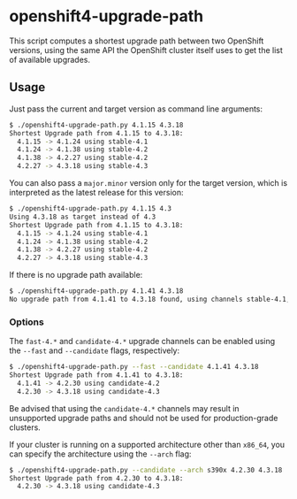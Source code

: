 # openshift4-upgrade-path

This script computes a shortest upgrade path between two OpenShift
versions, using the same API the OpenShift cluster itself uses to get
the list of available upgrades.

## Usage

Just pass the current and target version as command line arguments:

```sh
$ ./openshift4-upgrade-path.py 4.1.15 4.3.18
Shortest Upgrade path from 4.1.15 to 4.3.18:
  4.1.15 -> 4.1.24 using stable-4.1
  4.1.24 -> 4.1.38 using stable-4.2
  4.1.38 -> 4.2.27 using stable-4.2
  4.2.27 -> 4.3.18 using stable-4.3
```

You can also pass a `major.minor` version only for the target version,
which is interpreted as the latest release for this version:

```sh
$ ./openshift4-upgrade-path.py 4.1.15 4.3
Using 4.3.18 as target instead of 4.3
Shortest Upgrade path from 4.1.15 to 4.3.18:
  4.1.15 -> 4.1.24 using stable-4.1
  4.1.24 -> 4.1.38 using stable-4.2
  4.1.38 -> 4.2.27 using stable-4.2
  4.2.27 -> 4.3.18 using stable-4.3
```

If there is no upgrade path available:

```sh
$ ./openshift4-upgrade-path.py 4.1.41 4.3.18
No upgrade path from 4.1.41 to 4.3.18 found, using channels stable-4.1, stable-4.2, stable-4.3
```

### Options

The `fast-4.*` and `candidate-4.*` upgrade channels can be enabled
using the `--fast` and `--candidate` flags, respectively:

```sh
$ ./openshift4-upgrade-path.py --fast --candidate 4.1.41 4.3.18
Shortest Upgrade path from 4.1.41 to 4.3.18:
  4.1.41 -> 4.2.30 using candidate-4.2
  4.2.30 -> 4.3.18 using candidate-4.3
```

Be advised that using the `candidate-4.*` channels may result in
unsupported upgrade paths and should not be used for production-grade
clusters.

If your cluster is running on a supported architecture other than
`x86_64`, you can specify the architecture using the `--arch` flag:

```sh
$ ./openshift4-upgrade-path.py --candidate --arch s390x 4.2.30 4.3.18
Shortest Upgrade path from 4.2.30 to 4.3.18:
  4.2.30 -> 4.3.18 using candidate-4.3
```
